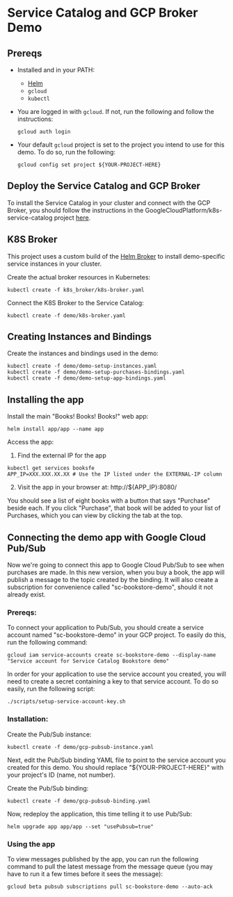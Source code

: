 # Service Catalog and GCP Broker Demo

## Prereqs

- Installed and in your PATH:
  - [Helm](https://github.com/kubernetes/helm)
  - `gcloud`
  - `kubectl`

- You are logged in with `gcloud`. If not, run the following and follow the
  instructions:
  ```
  gcloud auth login
  ```

- Your default `gcloud` project is set to the project you intend to use for this
demo. To do so, run the following:
  ```
  gcloud config set project ${YOUR-PROJECT-HERE}
  ```

## Deploy the Service Catalog and GCP Broker

To install the Service Catalog in your cluster and connect with the GCP Broker,
you should follow the instructions in the
GoogleCloudPlatform/k8s-service-catalog project
[here](https://github.com/GoogleCloudPlatform/k8s-service-catalog).

## K8S Broker

This project uses a custom build of the
[Helm Broker](https://github.com/google/helm-broker) to install demo-specific
service instances in your cluster.

Create the actual broker resources in Kubernetes:

```
kubectl create -f k8s_broker/k8s-broker.yaml
```

Connect the K8S Broker to the Service Catalog:

```
kubectl create -f demo/k8s-broker.yaml
```

## Creating Instances and Bindings

Create the instances and bindings used in the demo:

```
kubectl create -f demo/demo-setup-instances.yaml
kubectl create -f demo/demo-setup-purchases-bindings.yaml
kubectl create -f demo/demo-setup-app-bindings.yaml
```

## Installing the app

Install the main "Books! Books! Books!" web app:

```
helm install app/app --name app
```

Access the app:

1) Find the external IP for the app
```
kubectl get services booksfe
APP_IP=XXX.XXX.XX.XX # Use the IP listed under the EXTERNAL-IP column
```

2) Visit the app in your browser at: http://${APP_IP}:8080/

You should see a list of eight books with a button that says "Purchase" beside
each. If you click "Purchase", that book will be added to your list of
Purchases, which you can view by clicking the tab at the top.

## Connecting the demo app with Google Cloud Pub/Sub
Now we're going to connect this app to Google Cloud Pub/Sub to see when
purchases are made. In this new version, when you buy a book, the app
will publish a message to the topic created by the binding. It will also
create a subscription for convenience called "sc-bookstore-demo", should it
not already exist.

### Prereqs:
To connect your application to Pub/Sub, you should create a service account
named "sc-bookstore-demo" in your GCP project. To easily do this, run the
following command:

```
gcloud iam service-accounts create sc-bookstore-demo --display-name "Service account for Service Catalog Bookstore demo"
```

In order for your application to use the service account you created, you will
need to create a secret containing a key to that service account. To do so
easily, run the following script:

```
./scripts/setup-service-account-key.sh
```

### Installation:
Create the Pub/Sub instance:
```
kubectl create -f demo/gcp-pubsub-instance.yaml
```

Next, edit the Pub/Sub binding YAML file to point to the service account you
created for this demo. You should replace "${YOUR-PROJECT-HERE}" with your
project's ID (name, not number).

Create the Pub/Sub binding:
```
kubectl create -f demo/gcp-pubsub-binding.yaml
```


Now, redeploy the application, this time telling it to use Pub/Sub:

```
helm upgrade app app/app --set "usePubsub=true"
```

### Using the app

To view messages published by the app, you can run the following command to pull
the latest message from the message queue (you may have to run it a few times
before it sees the message):

```
gcloud beta pubsub subscriptions pull sc-bookstore-demo --auto-ack
```
